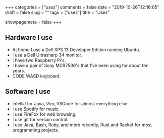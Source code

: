 +++
categories = ["uses"]
comments = false
date = "2019-10-26T12:16:05"
draft = false
slug = ""
tags = ["uses"]
title = "Uses"

showpagemeta = false
+++

## Hardware I use

* At home I use a Dell XPS 13 Developer Edition running Ubuntu.
* I use a Dell Ultrasharp 34 monitor.
* I have two Raspberry Pi's.
* I have a pair of Sony MDR7506's that I've been using for about ten years.
* CODE WASD keyboard.

## Software I use

* IntelliJ for Java, Vim, VSCode for almost everything else.
* I use Spotify for music.
* I use FireFox for web browsing.
* I use git for version control.
* I use Java, Bash, Ruby, and more recently, Rust and Racket for most programming projects.
